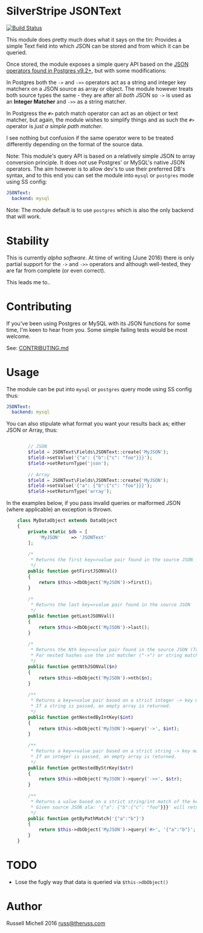 # SilverStripe JSONText

[![Build Status](https://api.travis-ci.org/phptek/silverstripe-jsontext.svg?branch=master)](https://travis-ci.org/phptek/silverstripe-jsontext)

This module does pretty much does what it says on the tin: Provides a simple Text field into 
which JSON can be stored and from which it can be queried.

Once stored, the module exposes a simple query API based on the [JSON operators found in Postgres v9.2+](https://www.postgresql.org/docs/9.5/static/functions-json.html),
but with some modifications:

In Postgres both the `->` and `->>` operators act as a string and integer key matcherx on a JSON source as array or object. The module
however treats both source types the same - they are after all *both* JSON so `->` is used as an **Integer Matcher** and `->>` as a string matcher.

In Postgress the `#>` patch match operator can act as an object or text matcher, but again, the module wishes to simplify things and as such
the `#>` operator is *just a simple path matcher*.

I see nothing but confusion if the same operator were to be treated differently
depending on the format of the source data.

Note: This module's query API is based on a relatively simple JSON to array conversion principle. 
It does *not* use Postgres' or MySQL's native JSON operators. The aim however 
is to allow dev's to use their preferred DB's syntax, and to this end you can set
the module into `mysql` or `postgres` mode using SS config:

```yml
JSONText:
  backend: mysql
```


Note: The module default is to use `postgres` which is also the only backend that will work.

# Stability

This is currently *alpha software*. At time of writing (June 2016) there is
only partial support for the `->` and `->>` operators and although well-tested, 
they are far from complete (or even correct).

This leads me to..

# Contributing

If you've been using Postgres or MySQL with its JSON functions for some time,
I'm keen to hear from you. Some simple failing tests would be most welcome.

See: [CONTRIBUTING.md](CONTRIBUTING.md)

# Usage

The module can be put into `mysql` or `postgres` query mode using SS config thus:

```yml
JSONText:
  backend: mysql
```

You can also stipulate what format you want your results back as; either JSON or Array, thus:

```php

        // JSON
        $field = JSONText\Fields\JSONText::create('MyJSON');
        $field->setValue('{"a": {"b":{"c": "foo"}}}');
        $field->setReturnType('json');
        
        // Array
        $field = JSONText\Fields\JSONText::create('MyJSON');
        $field->setValue('{"a": {"b":{"c": "foo"}}}');
        $field->setReturnType('array');

```

In the examples below, if you pass invalid queries or malformed JSON (where applicable) an exception is thrown.

```php
    class MyDataObject extends DataObject
    {
        private static $db = [
            'MyJSON'    => 'JSONText'
        ];
        
        /*
         * Returns the first key=>value pair found in the source JSON
         */
        public function getFirstJSONVal()
        {
            return $this->dbObject('MyJSON')->first();
        }
        
        /*
         * Returns the last key=>value pair found in the source JSON
         */
        public function getLastJSONVal()
        {
            return $this->dbObject('MyJSON')->last();
        }
        
        /*
         * Returns the Nth key=>value pair found in the source JSON (Top-level only)
         * For nested hashes use the int matcher ("->") or string matcher ("->>").
         */
        public function getNthJSONVal($n)
        {
            return $this->dbObject('MyJSON')->nth($n);
        }
        
        /**
         * Returns a key=>value pair based on a strict integer -> key match.
         * If a string is passed, an empty array is returned.
         */
        public function getNestedByIntKey($int)
        {
            return $this->dbObject('MyJSON')->query('->', $int);
        }
        
        /**
         * Returns a key=>value pair based on a strict string -> key match.
         * If an integer is passed, an empty array is returned.
         */
        public function getNestedByStrKey($str)
        {
            return $this->dbObject('MyJSON')->query('->>', $str);
        }
        
        /**
         * Returns a value based on a strict string/int match of the key-as-array
         * Given source JSON ala: '{"a": {"b":{"c": "foo"}}}' will return '{"c": "foo"}'
         */
        public function getByPathMatch('{"a":"b"}')
        {
            return $this->dbObject('MyJSON')->query('#>', '{"a":"b"}'; 
        }
    }
```
    
# TODO

* Lose the fugly way that data is queried via `$this->dbObject()`

# Author

Russell Michell 2016 <russ@theruss.com>
